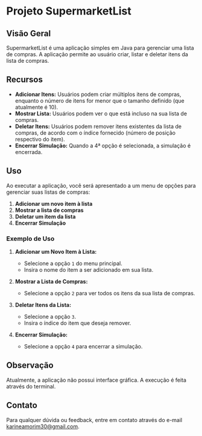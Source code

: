# Projeto SupermarketList

## Visão Geral
SupermarketList é uma aplicação simples em Java para gerenciar uma lista de compras. A aplicação permite ao usuário criar, listar e deletar itens da lista de compras.

## Recursos
- **Adicionar Itens:** Usuários podem criar múltiplos itens de compras, enquanto o número de itens for menor que o tamanho definido (que atualmente é 10).
- **Mostrar Lista:** Usuários podem ver o que está incluso na sua lista de compras.
- **Deletar Itens:** Usuários podem remover itens existentes da lista de compras, de acordo com o índice fornecido (número de posição respectivo do item).
- **Encerrar Simulação:** Quando a 4ª opção é selecionada, a simulação é encerrada.

## Uso
Ao executar a aplicação, você será apresentado a um menu de opções para gerenciar suas listas de compras:

1. **Adicionar um novo item à lista**
2. **Mostrar a lista de compras**
3. **Deletar um item da lista**
4. **Encerrar Simulação**

### Exemplo de Uso
1. **Adicionar um Novo Item à Lista:**
   - Selecione a opção `1` do menu principal.
   - Insira o nome do item a ser adicionado em sua lista.

2. **Mostrar a Lista de Compras:**
   - Selecione a opção `2` para ver todos os itens da sua lista de compras.

3. **Deletar Itens da Lista:**
   - Selecione a opção `3`.
   - Insira o índice do item que deseja remover.

4. **Encerrar Simulação:**
   - Selecione a opção `4` para encerrar a simulação.

## Observação
Atualmente, a aplicação não possui interface gráfica. A execução é feita através do terminal.

## Contato
Para qualquer dúvida ou feedback, entre em contato através do e-mail [karineamorim30@gmail.com](mailto:karineamorim30@gmail.com).
